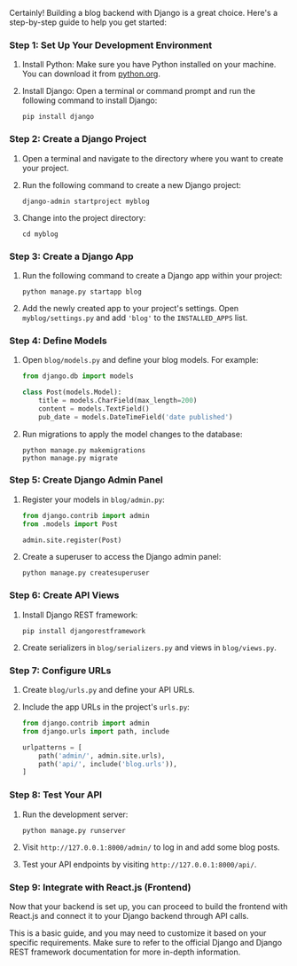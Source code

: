 Certainly! Building a blog backend with Django is a great choice. Here's a step-by-step guide to help you get started:

### Step 1: Set Up Your Development Environment

1. Install Python: Make sure you have Python installed on your machine. You can download it from [python.org](https://www.python.org/).

2. Install Django: Open a terminal or command prompt and run the following command to install Django:
    ```
    pip install django
    ```

### Step 2: Create a Django Project

1. Open a terminal and navigate to the directory where you want to create your project.

2. Run the following command to create a new Django project:
    ```
    django-admin startproject myblog
    ```

3. Change into the project directory:
    ```
    cd myblog
    ```

### Step 3: Create a Django App

1. Run the following command to create a Django app within your project:
    ```
    python manage.py startapp blog
    ```

2. Add the newly created app to your project's settings. Open `myblog/settings.py` and add `'blog'` to the `INSTALLED_APPS` list.

### Step 4: Define Models

1. Open `blog/models.py` and define your blog models. For example:
    ```python
    from django.db import models
    
    class Post(models.Model):
        title = models.CharField(max_length=200)
        content = models.TextField()
        pub_date = models.DateTimeField('date published')
    ```

2. Run migrations to apply the model changes to the database:
    ```
    python manage.py makemigrations
    python manage.py migrate
    ```

### Step 5: Create Django Admin Panel

1. Register your models in `blog/admin.py`:
    ```python
    from django.contrib import admin
    from .models import Post
    
    admin.site.register(Post)
    ```

2. Create a superuser to access the Django admin panel:
    ```
    python manage.py createsuperuser
    ```

### Step 6: Create API Views

1. Install Django REST framework:
    ```
    pip install djangorestframework
    ```

2. Create serializers in `blog/serializers.py` and views in `blog/views.py`.

### Step 7: Configure URLs

1. Create `blog/urls.py` and define your API URLs.

2. Include the app URLs in the project's `urls.py`:

    ```python
    from django.contrib import admin
    from django.urls import path, include
    
    urlpatterns = [
        path('admin/', admin.site.urls),
        path('api/', include('blog.urls')),
    ]
    ```

### Step 8: Test Your API

1. Run the development server:
    ```
    python manage.py runserver
    ```

2. Visit `http://127.0.0.1:8000/admin/` to log in and add some blog posts.

3. Test your API endpoints by visiting `http://127.0.0.1:8000/api/`.

### Step 9: Integrate with React.js (Frontend)

Now that your backend is set up, you can proceed to build the frontend with React.js and connect it to your Django backend through API calls.

This is a basic guide, and you may need to customize it based on your specific requirements. Make sure to refer to the official Django and Django REST framework documentation for more in-depth information.